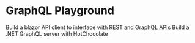 # GraphQL Playground
Build a blazor API client to interface with REST and GraphQL APIs
Build a .NET GraphQL server with HotChocolate
